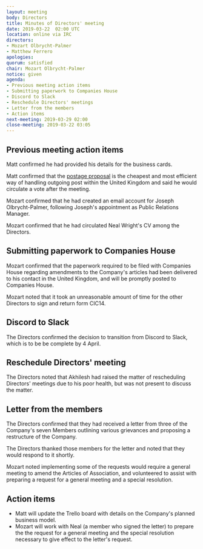 ```yaml
---
layout: meeting
body: Directors
title: Minutes of Directors' meeting
date: 2019-03-22  02:00 UTC
location: online via IRC
directors:
- Mozart Olbrycht-Palmer
- Matthew Ferrero
apologies:
quorum: satisfied
chair: Mozart Olbrycht-Palmer
notice: given
agenda:
- Previous meeting action items
- Submitting paperwork to Companies House
- Discord to Slack
- Reschedule Directors' meetings
- Letter from the members
- Action items
next-meeting: 2019-03-29 02:00
close-meeting: 2019-03-22 03:05
---
```


## Previous meeting action items

Matt confirmed he had provided his details for the business cards.

Matt confirmed that the [postage proposal](https://rzzt.io/minutes/2019-03-08-directors-meeting.html#postage-from-within-the-uk) is the cheapest and most efficient way of handling outgoing post within the United Kingdom and said he would circulate a vote after the meeting.

Mozart confirmed that he had created an email account for Joseph Olbrycht-Palmer, following Joseph's appointment as Public Relations Manager.

Mozart confirmed that he had circulated Neal Wright's CV among the Directors.

## Submitting paperwork to Companies House

Mozart confirmed that the paperwork required to be filed with Companies House regarding amendments to the Company's articles had been delivered to his contact in the United Kingdom, and will be promptly posted to Companies House.

Mozart noted that it took an unreasonable amount of time for the other Directors to sign and return form CIC14.

## Discord to Slack

The Directors confirmed the decision to transition from Discord to Slack, which is to be be complete by 4 April.

## Reschedule Directors' meeting

The Directors noted that Akhilesh had raised the matter of rescheduling Directors' meetings due to his poor health, but was not present to discuss the matter.

## Letter from the members

The Directors confirmed that they had received a letter from three of the Company's seven Members outlining various grievances and proposing a restructure of the Company.

The Directors thanked those members for the letter and noted that they would respond to it shortly.

Mozart noted implementing some of the requests would require a general meeting to amend the Articles of Association, and volunteered to assist with preparing a request for a general meeting and a special resolution.

## Action items

- Matt will update the Trello board with details on the Company's planned business model.
- Mozart will work with Neal (a member who signed the letter) to prepare the the request for a general meeting and the special resolution necessary to give effect to the letter's request.
